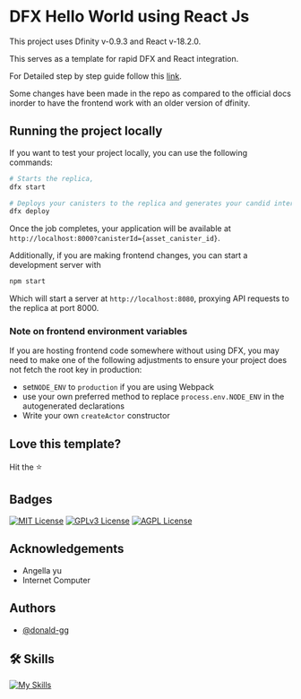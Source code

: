 
# DFX Hello World using React Js

This project uses Dfinity v-0.9.3 and React v-18.2.0.

This serves as a template for rapid DFX and React integration.

For Detailed step by step guide follow this [link](https://internetcomputer.org/docs/current/developer-docs/frontend/custom-frontend).

Some changes have been made in the repo as compared to the official docs inorder to have the frontend work with an older version of dfinity. 

## Running the project locally

If you want to test your project locally, you can use the following commands:

```bash
# Starts the replica,
dfx start

# Deploys your canisters to the replica and generates your candid interface
dfx deploy
```

Once the job completes, your application will be available at `http://localhost:8000?canisterId={asset_canister_id}`.

Additionally, if you are making frontend changes, you can start a development server with

```bash
npm start
```

Which will start a server at `http://localhost:8080`, proxying API requests to the replica at port 8000.

### Note on frontend environment variables

If you are hosting frontend code somewhere without using DFX, you may need to make one of the following adjustments to ensure your project does not fetch the root key in production:

- set`NODE_ENV` to `production` if you are using Webpack
- use your own preferred method to replace `process.env.NODE_ENV` in the autogenerated declarations
- Write your own `createActor` constructor

## Love this template?
Hit the <span style="font-size: 16px;">&#11088;</span>

## Badges

[![MIT License](https://img.shields.io/badge/License-MIT-green.svg)](https://choosealicense.com/licenses/mit/) 
[![GPLv3 License](https://img.shields.io/badge/License-GPL%20v3-yellow.svg)](https://opensource.org/licenses/)
[![AGPL License](https://img.shields.io/badge/license-AGPL-blue.svg)](http://www.gnu.org/licenses/agpl-3.0)


## Acknowledgements

 - Angella yu
 - Internet Computer

## Authors

- [@donald-gg](https://www.github.com/donald-gg)

## 🛠 Skills

[![My Skills](https://skillicons.dev/icons?i=js,ts,html,css,tailwind,sass,nodejs,react,vue,flask,rust,python,solidity,mongodb,mysql,prisma,figma)](https://github.com/donald-gg)